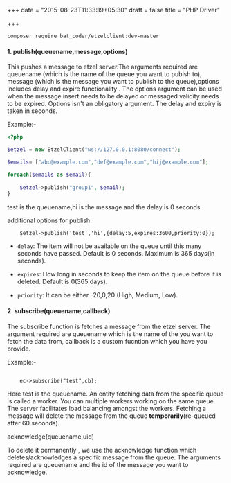 +++
date = "2015-08-23T11:33:19+05:30"
draft = false
title = "PHP Driver"

+++

````
composer require bat_coder/etzelclient:dev-master

````


#### 1. publish(queuename,message,options)

This pushes a message to etzel server.The arguments required are queuename (which is the name of the queue you want to pubish to), message (which is the message you want to publish to the queue),options includes delay and expire functionality . The options argument  can be used when the message insert needs to be delayed or messaged validity needs to be expired. Options isn't an obligatory argument. The delay and expiry is taken in seconds.

Example:-

````php
<?php

$etzel = new EtzelClient("ws://127.0.0.1:8080/connect");

$emails= ["abc@example.com","def@example.com","hij@example.com"];

foreach($emails as $email){
    
    $etzel->publish("group1", $email);
}

````

test is the queuename,hi is the message and the delay is 0 seconds

additional options for publish:

````
    $etzel->publish('test','hi',{delay:5,expires:3600,priority:0});
````

* `delay`: The item will not be available on the queue until this many seconds have passed.
Default is 0 seconds. Maximum is 365 days(in seconds).

* `expires`: How long in seconds to keep the item on the queue before it is deleted.
Default is 0(365 days).

* `priority`: It can be either -20,0,20 (High, Medium, Low).


#### 2. subscribe(queuename,callback)

The subscribe function is fetches a message from the etzel server. The argument required are queuename which is the name of the you want to fetch the data from, callback is a custom fucntion which you have you provide. 


Example:-

````

    ec->subscribe("test",cb);

````
Here test is the queuename.
An entity fetching data from the specific queue is called a worker. You can multiple workers working on the same queue. The server facilitates load balancing amongst the workers. Fetching a message will delete the message from the queue **temporarily**(re-queued after 60 seconds). 

acknowledge(queuename,uid)

To delete it permanently , we use the acknowledge function which deletes/acknowledges a specific message from the queue. The arguments required are queuename and the id of the message you want to acknowledge.


